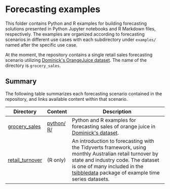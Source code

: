 # Forecasting examples

This folder contains Python and R examples for building forecasting solutions presented in Python Jupyter notebooks and R Markdown files, respectively. The examples are organized according to forecasting scenarios in different use cases with each subdirectory under `examples/` named after the specific use case. 

At the moment, the repository contains a single retail sales forecasting scenario utilizing [Dominick's OrangeJuice dataset](https://www.chicagobooth.edu/research/kilts/datasets/dominicks). The name of the directory is `grocery_sales`.


## Summary

The following table summarizes each forecasting scenario contained in the repository, and links available content within that scenario. 

| Directory                        | Content                                                        | Description                                                                                                                                          |
|----------------------------------|----------------------------------------------------------------|------------------------------------------------------------------------------------------------------------------------------------------------------|
| [grocery_sales](./grocery_sales) | [python/](./grocery_sales/python) <br> [R/](./grocery_sales/R) | Python and R examples for forecasting sales of orange juice in [Dominick's dataset](https://www.chicagobooth.edu/research/kilts/datasets/dominicks). |
| [retail_turnover](./retail_turnover) | (R only) | An introduction to forecasting with the Tidyverts framework, using monthly Australian retail turnover by state and industry code. The dataset is one of many included in the [tsibbledata](https://cran.r-project.org/package=tsibbledata) package of example time series datasets. |

